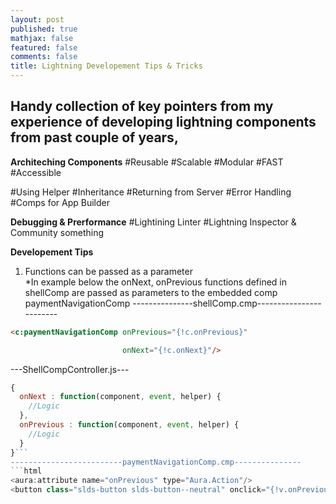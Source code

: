 ```yaml
---
layout: post
published: true
mathjax: false
featured: false
comments: false
title: Lightning Developement Tips & Tricks
---
```

## Handy collection of key pointers from my experience of developing lightning components from past couple of years,

**Architeching Components**
#Reusable
#Scalable
#Modular
#FAST
#Accessible

#Using Helper
#Inheritance
#Returning from Server
#Error Handling
#Comps for App Builder

**Debugging & Prerformance**
#Lightining Linter
#Lightning Inspector & Community something

**Developement Tips**
1. Functions can be passed as a parameter  
  *In example below the onNext, onPrevious functions defined in shellComp are passed as parameters to the embedded comp paymentNavigationComp
---------------shellComp.cmp------------------------
```html
<c:paymentNavigationComp onPrevious="{!c.onPrevious}"

                         onNext="{!c.onNext}"/>
```
---ShellCompController.js---
```js
{
  onNext : function(component, event, helper) {
    //Logic
  },
  onPrevious : function(component, event, helper) {
    //Logic
  }
}```
-------------------------paymentNavigationComp.cmp---------------
```html
<aura:attribute name="onPrevious" type="Aura.Action"/>
<button class="slds-button slds-button--neutral" onclick="{!v.onPrevious}">Previous</button>
```